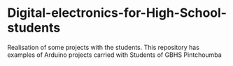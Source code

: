 # Digital-electronics-for-High-School-students
 Realisation of some projects with the students.
This repository has examples of Arduino projects carried with Students of GBHS Pintchoumba

